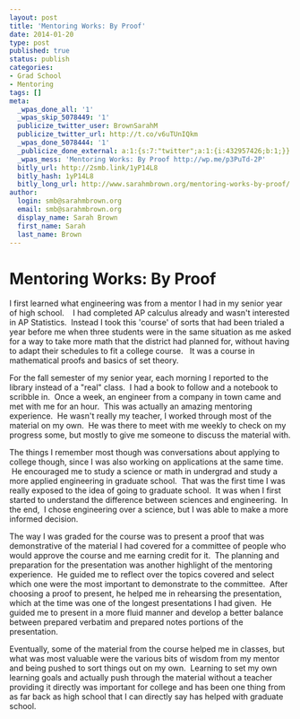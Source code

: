 ```yaml
---
layout: post
title: 'Mentoring Works: By Proof'
date: 2014-01-20 
type: post
published: true
status: publish
categories:
- Grad School
- Mentoring
tags: []
meta:
  _wpas_done_all: '1'
  _wpas_skip_5078449: '1'
  publicize_twitter_user: BrownSarahM
  publicize_twitter_url: http://t.co/v6uTUnIQkm
  _wpas_done_5078444: '1'
  _publicize_done_external: a:1:{s:7:"twitter";a:1:{i:432957426;b:1;}}
  _wpas_mess: 'Mentoring Works: By Proof http://wp.me/p3PuTd-2P'
  bitly_url: http://2smb.link/1yP14L8
  bitly_hash: 1yP14L8
  bitly_long_url: http://www.sarahmbrown.org/mentoring-works-by-proof/
author:
  login: smb@sarahmbrown.org
  email: smb@sarahmbrown.org
  display_name: Sarah Brown
  first_name: Sarah
  last_name: Brown
---
```

# Mentoring Works: By Proof

I first learned what engineering was from a mentor I had in my senior year of high school.    I had completed AP calculus already and wasn't interested in AP Statistics.  Instead I took this 'course' of sorts that had been trialed a year before me when three students were in the same situation as me asked for a way to take more math that the district had planned for, without having to adapt their schedules to fit a college course.   It was a course in mathematical proofs and basics of set theory.

For the fall semester of my senior year, each morning I reported to the library instead of a "real" class.  I had a book to follow and a notebook to scribble in.  Once a week, an engineer from a company in town came and met with me for an hour.  This was actually an amazing mentoring experience.  He wasn't really my teacher, I worked through most of the material on my own.  He was there to meet with me weekly to check on my progress some, but mostly to give me someone to discuss the material with.

The things I remember most though was conversations about applying to college though, since I was also working on applications at the same time.  He encouraged me to study a science or math in undergrad and study a more applied engineering in graduate school.  That was the first time I was really exposed to the idea of going to graduate school.  It was when I first started to understand the difference between sciences and engineering.  In the end,  I chose engineering over a science, but I was able to make a more informed decision.

The way I was graded for the course was to present a proof that was demonstrative of the material I had covered for a committee of people who would approve the course and me earning credit for it.  The planning and preparation for the presentation was another highlight of the mentoring experience.  He guided me to reflect over the topics covered and select which one were the most important to demonstrate to the committee.  After choosing a proof to present, he helped me in rehearsing the presentation, which at the time was one of the longest presentations I had given.  He guided me to present in a more fluid manner and develop a better balance between prepared verbatim and prepared notes portions of the presentation.

Eventually, some of the material from the course helped me in classes, but what was most valuable were the various bits of wisdom from my mentor and being pushed to sort things out on my own.  Learning to set my own learning goals and actually push through the material without a teacher providing it directly was important for college and has been one thing from as far back as high school that I can directly say has helped with graduate school.
